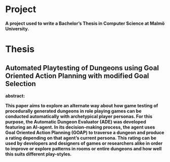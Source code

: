 # <b>Project
A project used to write a Bachelor’s Thesis in Computer Science at Malmö University.
# <b>Thesis
 ## <b> Automated Playtesting of Dungeons using Goal Oriented Action Planning with modified Goal Selection 

abstract:

This paper aims to explore an alternate way about how game testing of procedurally generated dungeons in role playing games can be conducted automatically with archetypical player personas. For this purpose, the Automatic Dungeon Evaluator (ADE) was developed featuring an AI-agent. In its decision-making process, the agent uses Goal Oriented Action Planning (GOAP) to traverse a dungeon and produce a rating depending on that agent’s current persona. This rating can be used by developers and designers of games or researchers alike in order to improve or explore patterns in rooms or entire dungeons and how well this suits different play-styles.
